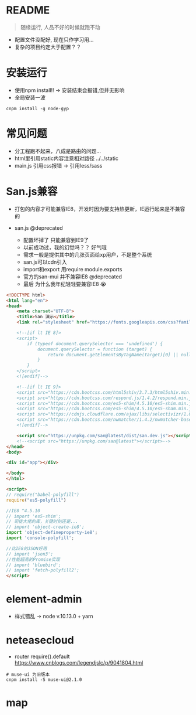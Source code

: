 # README

> 随缘运行, 人品不好的时候就跑不动

- 配置文件没配好, 现在只作学习用...
- 复杂的项目约定大于配置？？


# 安装运行

- 使用npm install!! -> 安装结束会报错,但并无影响
- 全局安装一波

```shell
cnpm install -g node-gyp
```

# 常见问题

- 分工程跑不起来，八成是路由的问题...
- html里引用static内容注意相对路径 ../../static
- main.js 引用css报错 -> 引用less/sass

# San.js兼容

- 打包的内容才可能兼容IE8，开发时因为要支持热更新，IE运行起来是不兼容的
- san.js @deprecated

    - 配置坏掉了 只能兼容到IE9了
    - 以前成功过，我的幻觉吗？？ 好气哦
    - 需求一般是提供其中的几张页面给xp用户，不是整个系统
    - san.js可以cdn引入
    - import和export 用require module.exports
    - 官方的san-mui 并不兼容IE8 @deprecated
    - 最后 为什么我年纪轻轻要兼容IE8 😭

```html
<!DOCTYPE html>
<html lang="en">
<head>
    <meta charset="UTF-8">
    <title>San 演示</title>
    <link rel="stylesheet" href="https://fonts.googleapis.com/css?family=Roboto:300,400,500,700,400italic">

    <!--[if lt IE 8]>
    <script>
        if (typeof document.querySelector === 'undefined') {
            document.querySelector = function (target) {
                return document.getElementsByTagName(target)[0] || null;
            }
        }
    </script>
    <![endif]-->

    <!--[if lt IE 9]>
    <script src="https://cdn.bootcss.com/html5shiv/3.7.3/html5shiv.min.js"></script>
    <script src="https://cdn.bootcss.com/respond.js/1.4.2/respond.min.js"></script>
    <script src="https://cdn.bootcss.com/es5-shim/4.5.10/es5-shim.min.js"></script>
    <script src="https://cdn.bootcss.com/es5-shim/4.5.10/es5-sham.min.js"></script>
    <script src="https://cdnjs.cloudflare.com/ajax/libs/selectivizr/1.0.2/selectivizr-min.js"></script>
    <script src="https://cdn.bootcss.com/nwmatcher/1.4.2/nwmatcher-base.js"></script>
    <![endif]-->

    <script src="https://unpkg.com/san@latest/dist/san.dev.js"></script>
    <!--<script src="https://unpkg.com/san@latest"></script>-->
</head>
<body>

<div id="app"></div>

</body>
</html>

<script>
// require("babel-polyfill")
require("es5-polyfill")

//IE8 ^4.5.10
// import 'es5-shim';
// 司徒大佬的库，关键时刻还是...
// import 'object-create-ie8';
import 'object-defineproperty-ie8';
import 'console-polyfill';

//比IE8的JSON好用
// import 'json3';
//性能超高的Promise实现
// import 'bluebird';
// import 'fetch-polyfill2';
</script>
```

# element-admin

- 样式错乱 -> node v.10.13.0 + yarn

# neteasecloud 

- router require().default https://www.cnblogs.com/legendjslc/p/9041804.html

```shell
# muse-ui 为旧版本 
cnpm install -S muse-ui@2.1.0
```

# map
